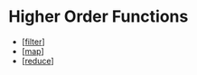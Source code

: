 # Higher Order Functions

- [[filter]]
- [[map]]
- [[reduce]]

[//begin]: # "Autogenerated link references for markdown compatibility"
[filter]: filter "Filter"
[map]: map "Map"
[reduce]: reduce "Reduce"
[//end]: # "Autogenerated link references"
